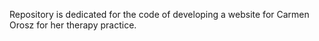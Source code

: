 Repository is dedicated for the code of developing a website for Carmen Orosz for her therapy practice.